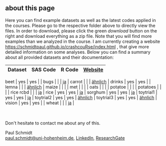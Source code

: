 ## about this page

Here you can find example datasets as well as the latest codes applied in the courses. Please go to the respective folder above to directly view the files. In order to download, please click the green *download* button on the right and download everything as a zip file.
Note that you will find more examples than we analyzed in the course. I am currently creating a website https://schmidtpaul.github.io/crashcouRse/index.html , that give more detailed information on some analyses. Below you can find a summary about all provided datasets and their documentation:

Dataset | SAS Code | R Code | [Website](https://schmidtpaul.github.io/crashcouRse/index.html) 
--------|----------|--------|---------

beet | yes | yes | | 
bugs | | | [ja](https://schmidtpaul.github.io/crashcouRse/1F_latsq_poisson.html) |
carrot | | | [ähnlich](https://schmidtpaul.github.io/crashcouRse/1F_rcbd_binomial.html) |
drinks | yes | yes | |
lemna | | | [ähnlich](https://schmidtpaul.github.io/crashcouRse/1F_rcbd_messwdh.html) |
maize | | | |
met | | | |
oats | | | |
potatoe | | | |
potatoes | | | |
rice rcbd | | | [ja](https://schmidtpaul.github.io/crashcouRse/2F_rcbd.html) |
rice | yes | yes | [ja](https://schmidtpaul.github.io/crashcouRse/2F_splitplot.html) |
sorghum | yes | yes | [ja](https://schmidtpaul.github.io/crashcouRse/1F_rcbd_messwdh.html) |
toytrial1 | yes | yes | [ja](https://schmidtpaul.github.io/crashcouRse/1F_crd.html) |
toytrial2 | yes | yes | [ähnlich](https://schmidtpaul.github.io/crashcouRse/1F_rcbd.html) |
toytrial3 | yes | yes | [ähnlich](https://schmidtpaul.github.io/crashcouRse/2F_rcbd.html) |
vision | yes | yes | |
wheat | | | [ja](https://schmidtpaul.github.io/crashcouRse/1F_rcbd_binomial.html) |


<br /> <br/>
Don't hesitate to contact me about any of this.

Paul Schmidt <br />
paul.schmidt@uni-hohenheim.de, 
[LinkedIn](https://www.linkedin.com/in/schmidtpaul1989/), 
[ResearchGate](https://www.researchgate.net/profile/Paul_Schmidt17)
